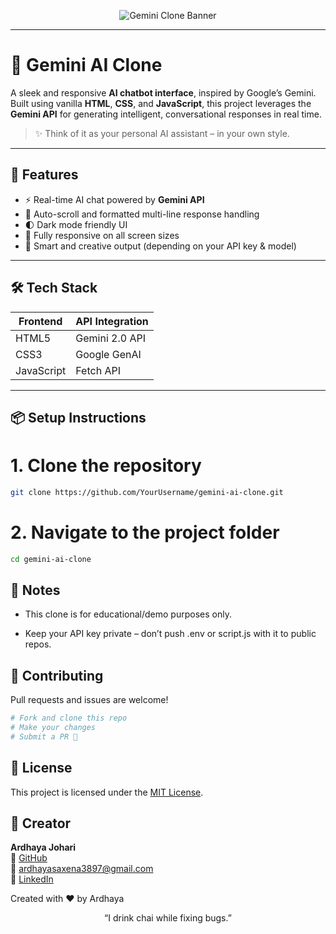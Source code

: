 <div align="center">

![Gemini Clone Banner](https://readme-typing-svg.herokuapp.com?font=Fira+Code&size=30&pause=1000&color=00FFFF&center=true&vCenter=true&width=1000&lines=Welcome+to+Gemini+AI+Clone!;Built+with+HTML+CSS+JavaScript;Uses+Google's+Gemini+API+for+real-time+AI+chat)

</div>

---

# 🌌 Gemini AI Clone

A sleek and responsive **AI chatbot interface**, inspired by Google’s Gemini. Built using vanilla **HTML**, **CSS**, and **JavaScript**, this project leverages the **Gemini API** for generating intelligent, conversational responses in real time.

> ✨ Think of it as your personal AI assistant – in your own style.

---

## 🚀 Features

- ⚡ Real-time AI chat powered by **Gemini API**
- 💬 Auto-scroll and formatted multi-line response handling
- 🌓 Dark mode friendly UI
- 📱 Fully responsive on all screen sizes
- 🧠 Smart and creative output (depending on your API key & model)

---

## 🛠️ Tech Stack

| Frontend     | API Integration    |
|--------------|--------------------|
| HTML5        | Gemini 2.0 API     |
| CSS3         | Google GenAI       |
| JavaScript   | Fetch API          |

---

## 📦 Setup Instructions
# 1. Clone the repository
```bash
git clone https://github.com/YourUsername/gemini-ai-clone.git
```
# 2. Navigate to the project folder
```bash
cd gemini-ai-clone

```
## 📌 Notes
- This clone is for educational/demo purposes only.

- Keep your API key private – don’t push .env or script.js with it to public repos.

## 🤝 Contributing
Pull requests and issues are welcome!
```bash
# Fork and clone this repo
# Make your changes
# Submit a PR 🚀
```

## 📄 License

This project is licensed under the [MIT License](LICENSE).

## 👤 Creator

**Ardhaya Johari**  
🔗 [GitHub](https://github.com/Ardhaya-Johari)  
📧 ardhayasaxena3897@gmail.com  
💼 [LinkedIn](https://www.linkedin.com/in/ardhaya-johari-819275321/)

Created with ❤️ by Ardhaya

<div align="center">
“I drink chai while fixing bugs.”

</div> 

